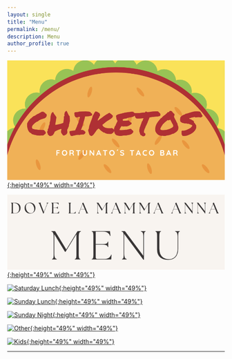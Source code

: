 ```yaml
---
layout: single
title: "Menu"
permalink: /menu/
description: Menu
author_profile: true
---
```



[![Friday Night](/images/chiketos.png){:height="49%" width="49%"}](https://tresquintos.cl/menus/chiketos.pdf) 

[![Saturday Night](/images/annas.png){:height="49%" width="49%"}](https://tresquintos.cl/menus/annas.pdf)

[![Saturday Lunch](/images/grillhouse.png){:height="49%" width="49%"}](https://tresquintos.cl/menus/grillhouse.pdf)

[![Sunday Lunch](/images/belarminos.png){:height="49%" width="49%"}](https://tresquintos.cl/menus/belarminos.pdf)

[![Sunday Night](/images/olivias.png){:height="49%" width="49%"}](https://tresquintos.cl/menus/olivias.pdf)

[![Other](/images/marcelas.png){:height="49%" width="49%"}](https://tresquintos.cl/menus/marcelas.pdf)

[![Kids](/images/chikettis.png){:height="49%" width="49%"}](https://tresquintos.cl/menus/chikettis.pdf)


---


<!-- Favicon -->
<link rel="apple-touch-icon" sizes="180x180" href="/apple-touch-icon.png">
<link rel="icon" type="image/png" sizes="32x32" href="/favicon-32x32.png">
<link rel="icon" type="image/png" sizes="16x16" href="/favicon-16x16.png">
<link rel="manifest" href="/site.webmanifest">
<link rel="mask-icon" href="/safari-pinned-tab.svg" color="#5bbad5">
<meta name="msapplication-TileColor" content="#b91d47">
<meta name="theme-color" content="#ffffff">
